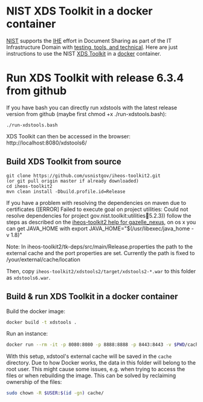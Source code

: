 # NIST XDS Toolkit in a docker container

[NIST](https://www.nist.gov/) supports the [IHE](https://www.ihe.net/) effort in Document Sharing as part of the IT Infrastructure Domain with [testing, tools, and technical](https://ihexds.nist.gov/). Here are just instructions to use the NIST [XDS Toolkit](https://github.com/usnistgov/iheos-toolkit2/releases) in a [docker](https://www.docker.com/) container.

# Run XDS Toolkit with release 6.3.4 from github

If you have bash you can directly run xdstools with the latest release version from github
(maybe first chmod +x ./run-xdstools.bash):
```
./run-xdstools.bash
```
XDS Toolkit can then be accessed in the browser: http://localhost:8080/xdstools6/

## Build XDS Toolkit from source
```
git clone https://github.com/usnistgov/iheos-toolkit2.git
(or git pull origin master if already downloaded)
cd iheos-toolkit2
mvn clean install -Dbuild.profile.id=Release
```
If you have a problem with resolving the dependencies on maven due to certificates ([ERROR] Failed to execute goal on project utilities: Could not resolve dependencies for project gov.nist.toolkit:utilities:jar:5.2.3))
follow the steps as described on the [iheos-toolkit2 help for gazelle_nexus](https://github.com/usnistgov/iheos-toolkit2/wiki/gazelle_nexus), on os x you can get JAVA_HOME with export JAVA_HOME="$(/usr/libexec/java_home -v 1.8)"

Note: In iheos-toolkit2/tk-deps/src/main/Release.properties the path to the external cache and the port properties are set. Currently the path is fixed to /your/external/cache/location 

Then, copy `iheos-toolkit2/xdstools2/target/xdstools2-*.war` to this folder as `xdstools6.war`.


## Build & run XDS Toolkit in a docker container

Build the docker image:
```sh
docker build -t xdstools .

```
Run an instance:
```sh
docker run --rm -it -p 8080:8080 -p 8888:8888 -p 8443:8443 -v $PWD/cache:/your/external/cache/location xdstools
```

With this setup, xdstool's external cache will be saved in the `cache` directory. Due to how Docker works, the data in this folder will belong to the root user. This might cause some issues, e.g. when trying to access the files or when rebuilding the image. This can be solved by reclaiming ownership of the files:
```sh
sudo chown -R $USER:$(id -gn) cache/
```


